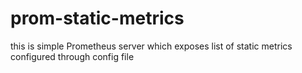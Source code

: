 # prom-static-metrics
this is simple Prometheus server which exposes list of static metrics configured through config file
